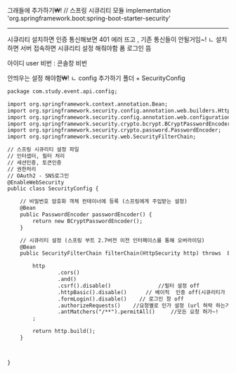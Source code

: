 그래들에 추가하기₩!
// 스프링 시큐리티 모듈
implementation 'org.springframework.boot:spring-boot-starter-security'

---

시큐리티 설치하면
인증 통신해보면 401 에러 뜨고 , 
기존 통신들이 안될거임~!
ㄴ 설치하면 서버 접속하면 시큐리티 설정 해줘야함
     폼 로그인 뜸

아이디 user
비번 : 콘솔창 비번

안띄우는 설정 해야함₩!
ㄴ config 추가하기
폴더 + SecurityConfig


```dtd
package com.study.event.api.config;

import org.springframework.context.annotation.Bean;
import org.springframework.security.config.annotation.web.builders.HttpSecurity;
import org.springframework.security.config.annotation.web.configuration.EnableWebSecurity;
import org.springframework.security.crypto.bcrypt.BCryptPasswordEncoder;
import org.springframework.security.crypto.password.PasswordEncoder;
import org.springframework.security.web.SecurityFilterChain;

// 스프링 시큐리티 설정 파일
// 인터셉터, 필터 처리
// 세션인증, 토큰인증
// 권한처리
// OAuth2 - SNS로그인
@EnableWebSecurity
public class SecurityConfig {

    // 비밀번호 암호화 객체 컨테이너에 등록 (스프링에게 주입받는 설정)
    @Bean
    public PasswordEncoder passwordEncoder() {
        return new BCryptPasswordEncoder();
    }

    // 시큐리티 설정 (스프링 부트 2.7버전 이전 인터페이스를 통해 오버라이딩)
    @Bean
    public SecurityFilterChain filterChain(HttpSecurity http) throws  Exception {

        http
                .cors()
                .and()
                .csrf().disable()               //필터 설정 off
                .httpBasic().disable()      // 베이직  인증 off(시큐리티가 제공하는거)
                .formLogin().disable()    // 로그인 창 off
                .authorizeRequests()    //요청별로 인가 설정 (url 허락 하는거 )
                .antMatchers("/**").permitAll()     //모든 요청 허가~!
        ;

        return http.build();
    }



}

```